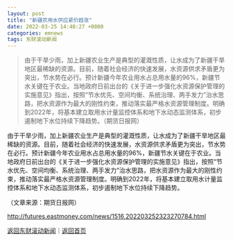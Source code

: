 ```yaml
---
layout: post
title: "新疆农用水供应紧价趋涨"
date: 2022-03-25 14:40:27 +0800
categories: emnews
tags: 东财滚动新闻
---
```

> 由于干旱少雨，加上新疆农业生产是典型的灌溉性质，让水成为了新疆干旱地区最稀缺的资源。目前，随着社会经济的快速发展，水资源供求矛盾更为突出，节水势在必行。预计新疆今年农业用水占总用水量的96%，新疆节水关键在于农业。当地政府日前出台的《关于进一步强化水资源保护管理的实施意见》指出，按照“节水优先、空间均衡、系统治理、两手发力”治水思路，把水资源作为最大的刚性约束，推动落实最严格水资源管理制度。明确到2022年，将基本建立取用水计量监控体系和地下水动态监测体系，初步遏制地下水位持续下降趋势。（期货日报网）

<p>由于干旱少雨，加上新疆农业生产是典型的灌溉性质，让水成为了新疆干旱地区最稀缺的资源。目前，随着社会经济的快速发展，水资源供求矛盾更为突出，节水势在必行。预计新疆今年农业用水占总用水量的96%，新疆节水关键在于农业。当地政府日前出台的《关于进一步强化水资源保护管理的实施意见》指出，按照“节水优先、空间均衡、系统治理、两手发力”治水思路，把水资源作为最大的刚性约束，推动落实最严格水资源管理制度。明确到2022年，将基本建立取用水计量监控体系和地下水动态监测体系，初步遏制地下水位持续下降趋势。</p><p class="em_media">（文章来源：期货日报网）</p>

<http://futures.eastmoney.com/news/1516,202203252323270784.html>

[返回东财滚动新闻](//finews.withounder.com/emnews/)｜[返回首页](//finews.withounder.com/)